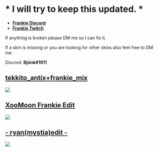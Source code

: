 # * I will try to keep this updated. *
* [**Frankie Discord**](https://discord.com/invite/5X2ukhm)
* [**Frankie Twitch**](https://www.twitch.tv/ruperti0n)

If anything is broken please DM me so I can fix it. 

If a skin is missing or you are looking for other skins also feel free to DM me.

Discord: **Bjönk#1911**


## [tekkito_antix+frankie_mix](https://drive.google.com/file/d/1x0Bes8wNiSUj4YOCV3ie2P50qou_tlKa/view?usp=sharing)
![](https://i.imgur.com/eoHPCR5.jpg)

## [XooMoon Frankie Edit ](https://drive.google.com/file/d/15WJ38fU9hF6tPSolIBOiQ1aoSGr69LbC/view?usp=sharing)
![](https://i.imgur.com/pb83iCB.jpg)


## [- ryan(mystia)edit -](https://drive.google.com/file/d/1-haywGi8W_OloMQtMK5binTZfkcEawZH/view?usp=sharing)
![](https://osu.ppy.sh/ss/15871534/3bf7)

